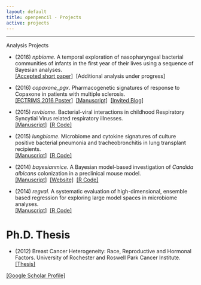 ```yaml
---
layout: default
title: openpencil - Projects
active: projects
---
```

---
Analysis Projects

*  (2016) _npbiome_. A temporal exploration of nasopharyngeal bacterial communities of infants in the first year of their lives using a sequence of Bayesian analyses.<br/>
[\[Accepted short paper\]](https://sites.google.com/site/compbioworkshopicml2016/accepted-papers)<span style="color:#ffffff;">..</span>\[Additional analysis under progress\]

*  (2016) _copaxone_pgx_. Pharmacogenetic signatures of response to Copaxone in patients with multiple sclerosis. <br/>
[\[ECTRIMS 2016 Poster\]](http://onlinelibrary.ectrims-congress.eu/ectrims/2016/32nd/145517/colin.ross.association.of.a.multi-snp.signature.with.response.to.copaxone.html)<span style="color:#ffffff;">..</span>[\[Manuscript\]](http://dx.doi.org/10.1186/s13073-017-0436-y)<span style="color:#ffffff;">..</span>[\[Invited Blog\]](https://blogs.biomedcentral.com/on-medicine/2017/06/02/can-genetic-variations-predict-response-to-copaxone-in-multiple-sclerosis-patients/)

*  (2015) _rsvbiome_. Bacterial-viral interactions in childhood Respiratory Syncytial Virus related respiratory illnesses.<br/>
[\[Manuscript\]](http://dx.doi.org/10.1038/srep26311)<span style="color:#ffffff;">..</span>[\[R Code\]](https://github.com/openpencil/rsvbiome)

*  (2015) _lungbiome_. Microbiome and cytokine signatures of culture positive bacterial pneumonia and tracheobronchitis in lung transplant recipients.<br/>
[\[Manuscript\]](http://dx.doi.org/10.1111/ajt.13676)<span style="color:#ffffff;">..</span>[\[R Code\]](https://github.com/openpencil/lungbiome)

*  (2014) _bayesianmice_.  A Bayesian model-based investigation of _Candida albicans_ colonization in a preclinical mouse model.  <br/>
[\[Manuscript\]](http://dx.doi.org/10.1038/srep08131)<span style="color:#ffffff;">..</span>[\[Website\]](https://openpencil.github.io/bayesianmice)<span style="color:#ffffff;">..</span>[\[R Code\]](https://github.com/openpencil/bayesianmice)

*  (2014) _regval_. A systematic evaluation of high-dimensional, ensemble based regression for exploring large model spaces in microbiome analyses. <br/>
[\[Manuscript\]](http://dx.doi.org/10.1186/s12859-015-0467-6)<span style="color:#ffffff;">..</span>[\[R Code\]](https://github.com/openpencil/regeval)


# Ph.D. Thesis

*  (2012) Breast Cancer Heterogeneity: Race, Reproductive and Hormonal Factors. University of Rochester and Roswell Park Cancer Institute. [\[Thesis\]](https://urresearch.rochester.edu/institutionalPublicationPublicView.action?institutionalItemId=25083&versionNumber=1)


[\[Google Scholar Profile\]](https://scholar.google.com/citations?hl=en&user=iqjc5xwAAAAJ)
